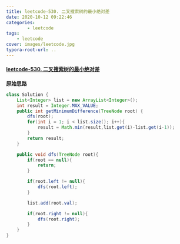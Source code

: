```yaml
---
title: leetcode-530. 二叉搜索树的最小绝对差
date: 2020-10-12 09:22:46
categories: 
		- leetcode
tags: 
	- leetcode
cover: images/leetcode.jpg
typora-root-url: ..
---
```


#### [leetcode-530. 二叉搜索树的最小绝对差](https://leetcode-cn.com/problems/minimum-absolute-difference-in-bst/)

**原始思路**

```java
class Solution {
    List<Integer> list = new ArrayList<Integer>();
    int result = Integer.MAX_VALUE;
    public int getMinimumDifference(TreeNode root) {
        dfs(root);
        for(int i = 1; i < list.size(); i++){
            result = Math.min(result,list.get(i)-list.get(i-1));
        }
        return result;
    }

    public void dfs(TreeNode root){
        if(root == null){
            return;
        }

        if(root.left != null){
            dfs(root.left);
        }

        list.add(root.val);

        if(root.right != null){
            dfs(root.right);
        }
    }
}
```


